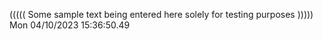 ((((( Some sample text being entered here solely for testing purposes ))))) Mon 04/10/2023 15:36:50.49
